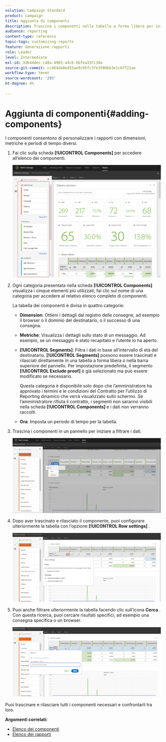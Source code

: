 ```yaml
---
solution: Campaign Standard
product: campaign
title: Aggiunta di componenti
description: Trascina i componenti nella tabella a forma libera per iniziare a filtrare i dati e a creare il rapporto.
audience: reporting
content-type: reference
topic-tags: customizing-reports
feature: Generazione rapporti
role: Leader
level: Intermediate
exl-id: 3db44dec-c48a-4903-a4c6-6bfea33fc38a
source-git-commit: cc464da0e455ae9c95fc3fe3f00bb3e1c6ff22ae
workflow-type: tm+mt
source-wordcount: '293'
ht-degree: 4%

---
```


# Aggiunta di componenti{#adding-components}

I componenti consentono di personalizzare i rapporti con dimensioni, metriche e periodi di tempo diversi.

1. Fai clic sulla scheda **[!UICONTROL Components]** per accedere all’elenco dei componenti.

   ![](assets/dynamic_report_components.png)

1. Ogni categoria presentata nella scheda **[!UICONTROL Components]** visualizza i cinque elementi più utilizzati, fai clic sul nome di una categoria per accedere al relativo elenco completo di componenti.

   La tabella dei componenti è divisa in quattro categorie:

   * **Dimension**: Ottieni i dettagli dal registro delle consegne, ad esempio il browser o il dominio del destinatario, o il successo di una consegna.
   * **Metriche**: Visualizza i dettagli sullo stato di un messaggio. Ad esempio, se un messaggio è stato recapitato e l’utente lo ha aperto.
   * **[!UICONTROL Segments]**: Filtra i dati in base all’intervallo di età del destinatario. **[!UICONTROL Segments]** possono essere trascinati e rilasciati direttamente in una tabella a forma libera o nella barra superiore del pannello. Per impostazione predefinita, il segmento **[!UICONTROL Exclude proof]** è già selezionato ma può essere modificato se necessario.

      Questa categoria è disponibile solo dopo che l’amministratore ha approvato i termini e le condizioni del Contratto per l’utilizzo di Reporting dinamico che verrà visualizzato sullo schermo. Se l’amministratore rifiuta il contratto, i segmenti non saranno visibili nella scheda **[!UICONTROL Components]** e i dati non verranno raccolti.

   * **Ora**: Imposta un periodo di tempo per la tabella.

1. Trascina i componenti in un pannello per iniziare a filtrare i dati.

   ![](assets/dynamic_report_components_2.png)

1. Dopo aver trascinato e rilasciato il componente, puoi configurare ulteriormente la tabella con l’opzione **[!UICONTROL Row settings]** .

   ![](assets/dynamic_report_components_3.png)

1. Puoi anche filtrare ulteriormente la tabella facendo clic sull’icona **Cerca** . Con questa ricerca, puoi cercare risultati specifici, ad esempio una consegna specifica o un browser.

   ![](assets/dynamic_report_components_4.png)

Puoi trascinare e rilasciare tutti i componenti necessari e confrontarli tra loro.

**Argomenti correlati:**

* [Elenco dei componenti](../../reporting/using/list-of-components-.md)
* [Elenco dei rapporti](../../reporting/using/defining-the-report-period.md)

